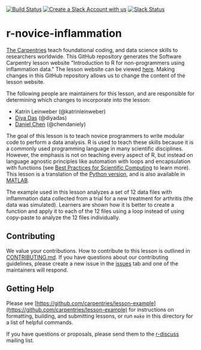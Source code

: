 [![Build Status](https://travis-ci.org/swcarpentry/r-novice-inflammation.svg?branch=master)](https://travis-ci.org/swcarpentry/r-novice-inflammation)
[![Create a Slack Account with us](https://img.shields.io/badge/Create_Slack_Account-The_Carpentries-071159.svg)](https://swc-slack-invite.herokuapp.com/) 
 [![Slack Status](https://img.shields.io/badge/Slack_Channel-swc--r--inflammation-E01563.svg)](https://swcarpentry.slack.com/messages/C9WDPCMUG) 

r-novice-inflammation
=====================

[The Carpentries](https://carpentries.org/) teach foundational coding, and data science skills to 
researchers worldwide. This GitHub repository generates the Software Carpentry lesson website 
 "Introduction to R for non-programmers using inflammation data." The lesson website can be viewed 
[here](http://swcarpentry.github.io/r-novice-inflammation). Making changes in this GitHub repository
allows us to change the content of the lesson website.

The following people are maintainers for this lesson, and are responsible for determining which 
changes to incorporate into the lesson:

* Katrin Leinweber (@katrinleinweber)
* [Diya Das](https://diyadas.github.io) (@diyadas)
* [Daniel Chen](http://software-carpentry.org/team/#chen_daniel) (@chendaniely)

The goal of this lesson is to teach novice programmers to write modular code to
perform a data analysis. R is used to teach these skills because it is a
commonly used programming language in many scientific disciplines. However, the
emphasis is not on teaching every aspect of R, but instead on
language agnostic principles like automation with loops and encapsulation with
functions (see [Best Practices for Scientific Computing][best-practices] to
learn more). This lesson is a translation of the [Python version][py],
and is also available in [MATLAB][MATLAB].

The example used in this lesson analyzes a set of 12 data files with
inflammation data collected from a trial for a new treatment for arthritis (the
data was simulated). Learners are shown how it is better to create a function
and apply it to each of the 12 files using a loop instead of using copy-paste
to analyze the 12 files individually.

[best-practices]: http://journals.plos.org/plosbiology/article?id=10.1371/journal.pbio.1001745
[py]: https://github.com/swcarpentry/python-novice-inflammation
[MATLAB]: https://github.com/swcarpentry/matlab-novice-inflammation

## Contributing

We value your contributions. How to contribute to this lesson is outlined in [CONTRIBUTING.md](https://github.com/swcarpentry/r-novice-inflammation/blob/master/CONTRIBUTING.md).
If you have questions about our contributing guidelines, please create a new issue in the [issues][] tab and one of the maintainers will respond.

## Getting Help

Please see [https://github.com/carpentries/lesson-example](https://github.com/carpentries/lesson-example)
for instructions on formatting, building, and submitting lessons,
or run `make` in this directory for a list of helpful commands.

If you have questions or proposals, please send them to the [r-discuss][] mailing list.

[dependencies]: https://github.com/carpentries/lesson-example#dependencies
[design]: https://github.com/carpentries/lesson-example/blob/master/DESIGN.md
[issues]: https://github.com/swcarpentry/r-novice-inflammation/issues
[knitr]: https://cran.r-project.org/package=knitr
[online]: http://swcarpentry.github.io/r-novice-inflammation/
[pro-git]: http://git-scm.com/book/en/v2/GitHub-Contributing-to-a-Project
[r-discuss]: http://lists.software-carpentry.org/mailman/listinfo/r-discuss_lists.software-carpentry.org

